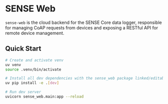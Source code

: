 # SENSE Web
`sense-web` is the cloud backend for the SENSE Core data logger, responsible
for managing CoAP requests from devices and exposing a RESTful API for remote
device management.

## Quick Start

```bash
# Create and activate venv
uv venv
source .venv/bin/activate

# Install all dev dependencies with the sense_web package linked/editable
uv pip install -e .[dev]

# Run dev server
uvicorn sense_web.main:app --reload
```
